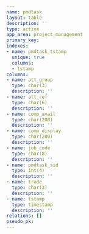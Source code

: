```yaml
---
name: pmdtask
layout: table
description: ''
type: active
app_area: project_management
primary_key: 
indexes:
- name: pmdtask_tstamp
  unique: true
  columns:
  - tstamp
columns:
- name: att_group
  type: char(3)
  description: ''
- name: att_ref
  type: char(6)
  description: ''
- name: comp_avail
  type: char(200)
  description: ''
- name: comp_display
  type: char(200)
  description: ''
- name: job_code
  type: char(8)
  description: ''
- name: pmdtask_sid
  type: int(4)
  description: ''
- name: trade
  type: char(3)
  description: ''
- name: tstamp
  type: timestamp
  description: ''
relations: []
pseudo_pk: 
---
```


